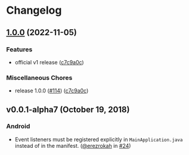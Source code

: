 # Changelog

## [1.0.0](https://github.com/rmrs/react-native-settings/compare/v0.2.3...v1.0.0) (2022-11-05)


### Features

* official v1 release ([c7c9a0c](https://github.com/rmrs/react-native-settings/commit/c7c9a0c8755c20bd19a780040ac1f6141afbc844))


### Miscellaneous Chores

* release 1.0.0 ([#114](https://github.com/rmrs/react-native-settings/issues/114)) ([c7c9a0c](https://github.com/rmrs/react-native-settings/commit/c7c9a0c8755c20bd19a780040ac1f6141afbc844))

## v0.0.1-alpha7 (October 19, 2018)

### Android

* Event listeners must be registered explicitly in `MainApplication.java` instead of in the manifest. ([@erezrokah](https://github.com/erezrokah) in [#24](https://github.com/rmrs/react-native-settings/pull/24))
